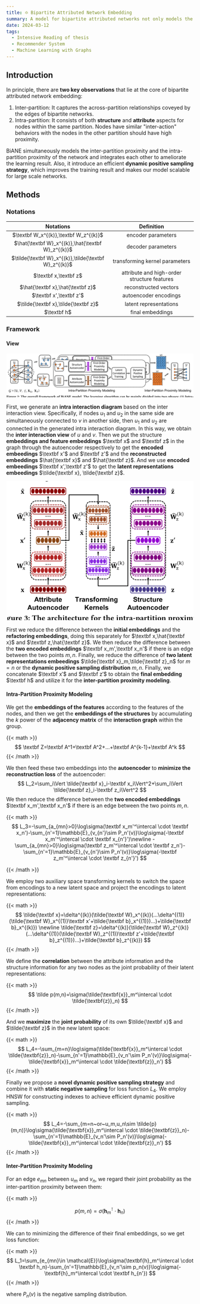 ```yaml
---
title: ፨ Bipartite Attributed Network Embedding
summary: A model for bipartite attributed networks not only models the inter-partition proximity but also models the intra-partition proximity.
date: 2024-03-12
tags:
  - Intensive Reading of thesis
  - Recommender System
  - Machine Learning with Graphs
---
```


## Introduction

In principle, there are **two key observations** that lie at the core of bipartite attributed network embedding:

1. Inter-partition: It captures the across-partition relationships coveyed by the edges of bipartite networks.
2. Intra-partition: It consists of both **structure** and **attribute** aspects for nodes within the same partition. Nodes have similar "inter-action" behaviors with the nodes in the other partition should have high proximity.

BiANE simultaneously models the inter-partition proximity and the intra-partition proximity of the network and integrates each other to ameliorate the learning result. Also, it introduce an efficient **dynamic positive sampling strategy**, which improves the training result and makes our model scalable for large scale networks.

## Methods

### Notations

|                       Notations                       |                 Definition                  |
| :---------------------------------------------------: | :-----------------------------------------: |
|         $\textbf W_x^{(k)},\textbf W_z^{(k)}$         |             encoder parameters              |
|   $\hat{\textbf W}_x^{(k)},\hat{\textbf W}_z^{(k)}$   |             decoder parameters              |
| $\tilde{\textbf W}_x^{(k)},\tilde{\textbf W}_z^{(k)}$ |       transforming kernel parameters        |
|                 $\textbf x,\textbf z$                 | attribute and high-order structure features |
|           $\hat{\textbf x},\hat{\textbf z}$           |            reconstructed vectors            |
|                $\textbf x',\textbf z'$                |            autoencoder encodings            |
|         $\tilde{\textbf x},\tilde{\textbf z}$         |           latent representations            |
|                      $\textbf h$                      |              final embeddings               |

### Framework

#### View

![alt text](image1.png)

First, we generate an **intra interaction diagram** based on the inter interaction view. Specifically, if nodes $u_1$ and $u_2$ in the same side are simultaneously connected to $v$ in another side, then $u_1$ and $u_2$ are connected in the generated intra interaction diagram. In this way, we obtain the **inter interaction view** of $u$ and $v$. Then we put the structure **embeddings and feature embeddings** $\textbf x$ and $\textbf z$ in the graph through the autoencoder respectively to get the **encoded embeedings** $\textbf x'$ and $\textbf z'$ and the **reconstructed embeddings** $\hat{\textbf x}$ and $\hat{\textbf z}$. And we use **encoded embeedings** $\textbf x',\textbf z'$ to get the **latent representations embeedings** $\tilde{\textbf x}, \tilde{\textbf z}$.

![alt text](image2.png)

First we reduce the difference between the **initial embeddings** and the **refactoring embeddings**, doing this separately for $\textbf x,\hat{\textbf x}$ and $\textbf z,\hat{\textbf z}$. We then reduce the difference between the **two encoded embeddings** $\textbf x_m',\textbf x_n'$ if there is an edge between the two points $m,n$. Finally, we reduce the difference of  **two latent representations embeedings**  $\tilde{\textbf x}_m,\tilde{\textbf z}_n$ for $m=n$ or the **dynamic positive sampling distribution** $m,n$. Finally, we concatenate $\textbf x′$ and $\textbf z′$ to obtain the **final embedding** $\textbf h$ and utilize it for the **inter-partition proximity modeling**.

#### Intra-Partition Proximity Modeling

We get the **embeddings of the features** according to the features of the nodes, and then we get the **embeddings of the structures** by accumulating the $k$​​ power of the **adjacency matrix** of the **interaction graph** within the group.

{{< math >}}
$$
\textbf Z=\textbf A^1+\textbf A^2+...+\textbf A^{k-1}+\textbf A^k
$$
{{< /math >}}

We then feed these two embeddings into the **autoencoder** to **minimize the reconstruction loss** of the autoencoder:
$$
L_2=\sum_i\Vert \tilde{\textbf x}_i-\textbf x_i\Vert^2+\sum_i\Vert \tilde{\textbf z}_i-\textbf z_i\Vert^2
$$
We then reduce the difference between the **two encoded embeddings** $\textbf x_m',\textbf x_n'$ if there is an edge between the two points $m,n$​​.

{{< math >}}
$$
L_3=-\sum_{a_{mn}>0}\log\sigma(\textbf x_m'^\intercal \cdot \textbf x_n')-\sum_{n'=1}\mathbb{E}_{v_{n'}\sim P_n'(v)}\log\sigma(-\textbf x_m'^\intercal \cdot \textbf x_{n'}')\newline -\sum_{a_{mn}>0}\log\sigma(\textbf z_m'^\intercal \cdot \textbf z_n')-\sum_{n'=1}\mathbb{E}_{v_{n'}\sim P_n'(v)}\log\sigma(-\textbf z_m'^\intercal \cdot \textbf z_{n'}')
$$


{{< /math >}}

We employ two auxiliary space transforming kernels to switch the space from encodings to a new latent space and project the encodings to latent representations:

{{< math >}}
$$
\tilde{\textbf x}=\delta^{(k)}(\tilde{\textbf W}_x^{(k)}(...\delta^{(1)}(\tilde{\textbf W}_x^{(1)}\textbf x'+\tilde{\textbf b}_x^{(1)})...)+\tilde{\textbf b}_x^{(k)}) \newline \tilde{\textbf z}=\delta^{(k)}(\tilde{\textbf W}_z^{(k)}(...\delta^{(1)}(\tilde{\textbf W}_z^{(1)}\textbf z'+\tilde{\textbf b}_z^{(1)})...)+\tilde{\textbf b}_z^{(k)})
$$
{{< /math >}}

We define the **correlation** between the attribute information and the structure information for any two nodes as the joint probability of their latent representations:

{{< math >}}
$$
\tilde p(m,n)=\sigma(\tilde{\textbf{x}}_m^\intercal \cdot \tilde{\textbf{z}}_n)
$$
{{< /math >}}

And we **maximize** the **joint probability** of its own $\tilde{\textbf x}$ and $\tilde{\textbf z}$​​ in the new latent space:

{{< math >}}
$$
L_4=-\sum_{m=n}\log\sigma(\tilde{\textbf{x}}_m^\intercal \cdot \tilde{\textbf{z}}_n)-\sum_{n'=1}\mathbb{E}_{v_n'\sim P_n'(v)}\log\sigma(-\tilde{\textbf{x}}_m^\intercal \cdot \tilde{\textbf{z}}_n')
$$
{{< /math >}}

Finally we propose a **novel dynamic positive sampling strategy** and combine it with **static negative sampling** for loss function $L_4$. We employ $\text{HNSW}$ for constructing indexes to achieve efficient dynamic positive sampling.

{{< math >}}
$$
L_4=-\sum_{m=n~or~u_m,u_n\sim \tilde{p}(m,n)}\log\sigma(\tilde{\textbf{x}}_m^\intercal \cdot \tilde{\textbf{z}}_n)-\sum_{n'=1}\mathbb{E}_{v_n'\sim P_n'(v)}\log\sigma(-\tilde{\textbf{x}}_m^\intercal \cdot \tilde{\textbf{z}}_n')
$$
{{< /math >}}

#### Inter-Partition Proximity Modeling

For an edge $e_{mn}$ between $u_m$ and $v_n$​​, we regard their joint probability as the inter-partition proximity between them:

{{< math >}}

$$
p(m,n)=\sigma(\textbf{h}_m^\intercal \cdot \textbf{h}_n)
$$
{{< /math >}}

We can to minimizing the difference of their final embeddings, so we get loss function:

{{< math >}}
$$
L_1=\sum_{e_{mn}\in \mathcal{E}}\log\sigma(\textbf{h}_m^\intercal \cdot \textbf h_n)-\sum_{n'=1}\mathbb{E}_{v_n'\sim p_n(v)}\log\sigma(-\textbf{h}_m^\intercal \cdot \textbf h_{n'})
$$
{{< /math >}}

where $P_n(v)$ is the negative sampling distribution.
